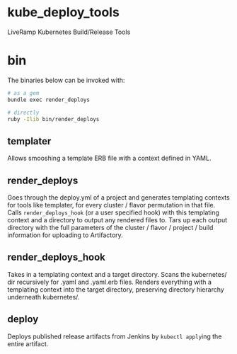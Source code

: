 # kube_deploy_tools
LiveRamp Kubernetes Build/Release Tools

# bin

The binaries below can be invoked with:
```bash
# as a gem
bundle exec render_deploys

# directly
ruby -Ilib bin/render_deploys
```

## templater
Allows smooshing a template ERB file with a context defined in YAML.

## render_deploys
Goes through the deploy.yml of a project and generates templating contexts for
tools like templater, for every cluster / flavor permutation in that file.
Calls `render_deploys_hook` (or a user specified hook) with this templating
context and a directory to output any rendered files to. Tars up each output
directory with the full parameters of the cluster / flavor / project / build
information for uploading to Artifactory.

## render_deploys_hook
Takes in a templating context and a target directory. Scans the kubernetes/ dir
recursively for .yaml and .yaml.erb files. Renders everything with a templating
context into the target directory, preserving directory hierarchy underneath
kubernetes/.

## deploy
Deploys published release artifacts from Jenkins by `kubectl apply`ing the
entire artifact.

